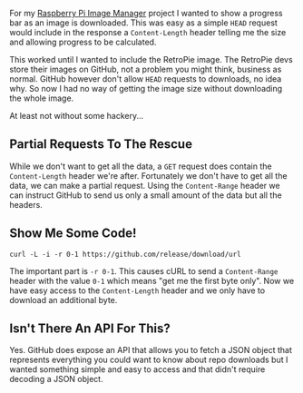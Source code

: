 
For my [Raspberry Pi Image Manager](https://github.com/moebrowne/RPi-image-manager) project I wanted 
 to show a progress bar as an image is downloaded. This was easy as a simple `HEAD` request would 
 include in the response a `Content-Length` header telling me the size and allowing progress to be 
 calculated.

This worked until I wanted to include the RetroPie image. The RetroPie devs store their images on
 GitHub, not a problem you might think, business as normal. GitHub however don't allow `HEAD` 
 requests to downloads, no idea why. So now I had no way of getting the image size without downloading
 the whole image.

At least not without some hackery...

<!-- more -->

## Partial Requests To The Rescue

While we don't want to get all the data, a `GET` request does contain the `Content-Length` header
 we're after. Fortunately we don't have to get all the data, we can make a partial request. Using
 the `Content-Range` header we can instruct GitHub to send us only a small amount of the data but
 all the headers.

## Show Me Some Code!

```
curl -L -i -r 0-1 https://github.com/release/download/url
```

The important part is `-r 0-1`. This causes cURL to send a `Content-Range` header with the value `0-1`
 which means "get me the first byte only". Now we have easy access to the `Content-Length` header and
 we only have to download an additional byte.

## Isn't There An API For This?

Yes. GitHub does expose an API that allows you to fetch a JSON object that represents everything you
 could want to know about repo downloads but I wanted something simple and easy to access and that 
 didn't require decoding a JSON object.
